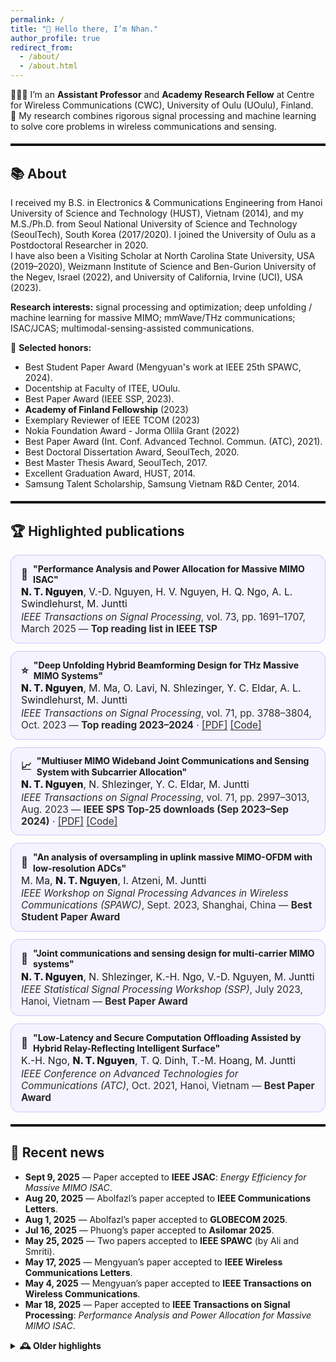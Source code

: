 ```yaml
---
permalink: /
title: "👋 Hello there, I’m Nhan."
author_profile: true
redirect_from:
  - /about/
  - /about.html
---
```


<style>
/* High-contrast section dividers (black in light mode, white in dark mode) */
:root { --divider-color: #111; --accent:#1E90FF; --ink:#111; --muted:#6b7280; }
@media (prefers-color-scheme: dark){
  :root { --divider-color: #eee; --ink:#eee; --muted:#9aa0a6; }
}
hr.section-divider{
  border: 0;
  border-top: 3px solid var(--divider-color);
  margin: 1.2rem 0 1.2rem 0;
  opacity: 1;
}

/* Highlighted publications (compact, light purple) */
:root { --hl-bg:#f5f3ff; --hl-border:rgba(124,58,237,.25); }          /* purple-50 / purple-600 tint */
@media (prefers-color-scheme: dark){
  :root { --hl-bg:#241b35; --hl-border:rgba(203,180,255,.25); }       /* deep purple for dark mode */
}
.hl-wrap { display:grid; gap:.75rem; }
.hl-card{
  border:1.5px solid var(--hl-border);
  border-radius:14px;
  padding:.8rem 1rem;
  background:var(--hl-bg);
}
.hl-title{
  font-weight:700;
  display:flex; align-items:center; gap:.5rem;
  line-height:1.25;
}
.hl-title .icon{ font-size:1.05rem; }
.hl-authors{ margin-top:.1rem; font-size:.98rem; }
.hl-authors strong{ font-weight:800; }
.hl-venue-line{
  margin-top:.1rem;
  font-size:.96rem;
  opacity:.92;
  white-space:normal;
}
.hl-venue-line em{ font-style:italic; }
.hl-flag{ font-weight:700; }
.linklike{ text-decoration:underline; text-underline-offset:2px; }
</style>

👨🏻‍💻 I’m an **Assistant Professor** and **Academy Research Fellow** at Centre for Wireless Communications (CWC), University of Oulu (UOulu), Finland.  
🤖 My research combines rigorous signal processing and machine learning to solve core problems in wireless communications and sensing.

<hr class="section-divider">

## 📚 About
I received my B.S. in Electronics & Communications Engineering from Hanoi University of Science and Technology (HUST), Vietnam (2014), and my M.S./Ph.D. from Seoul National University of Science and Technology (SeoulTech), South Korea (2017/2020). I joined the University of Oulu as a Postdoctoral Researcher in 2020.  
I have also been a Visiting Scholar at North Carolina State University, USA (2019–2020), Weizmann Institute of Science and Ben-Gurion University of the Negev, Israel (2022), and University of California, Irvine (UCI), USA (2023).

**Research interests:** signal processing and optimization; deep unfolding / machine learning for massive MIMO; mmWave/THz communications; ISAC/JCAS; multimodal-sensing-assisted communications.

🏅 **Selected honors:**
- Best Student Paper Award (Mengyuan's work at IEEE 25th SPAWC, 2024).
- Docentship at Faculty of ITEE, UOulu. 
- Best Paper Award (IEEE SSP, 2023).
- **Academy of Finland Fellowship** (2023)
- Exemplary Reviewer of IEEE TCOM (2023)
- Nokia Foundation Award  - Jorma Ollila Grant (2022)
- Best Paper Award (Int. Conf. Advanced Technol. Commun. (ATC), 2021).
- Best Doctoral Dissertation Award, SeoulTech, 2020.
- Best Master Thesis Award, SeoulTech, 2017.
- Excellent Graduation Award, HUST, 2014.
- Samsung Talent Scholarship, Samsung Vietnam R&D Center, 2014.

<hr class="section-divider">

## 🏆 Highlighted publications
<div class="hl-wrap">

  <div class="hl-card">
    <div class="hl-title"><span class="icon">🏅</span> "Performance Analysis and Power Allocation for Massive MIMO ISAC"</div>
    <div class="hl-authors"><strong>N. T. Nguyen</strong>, V.-D. Nguyen, H. V. Nguyen, H. Q. Ngo, A. L. Swindlehurst, M. Juntti</div>
    <div class="hl-venue-line"><em>IEEE Transactions on Signal Processing</em>, vol. 73, pp. 1691–1707, March 2025 — <span class="hl-flag">Top reading list in IEEE TSP</span></div>
  </div>

  <div class="hl-card">
    <div class="hl-title"><span class="icon">⭐</span> "Deep Unfolding Hybrid Beamforming Design for THz Massive MIMO Systems"</div>
    <div class="hl-authors"><strong>N. T. Nguyen</strong>, M. Ma, O. Lavi, N. Shlezinger, Y. C. Eldar, A. L. Swindlehurst, M. Juntti</div>
    <div class="hl-venue-line"><em>IEEE Transactions on Signal Processing</em>, vol. 71, pp. 3788–3804, Oct. 2023 — <span class="hl-flag">Top reading 2023–2024</span> · <span class="linklike">[PDF]</span> <span class="linklike">[Code]</span></div>
  </div>

  <div class="hl-card">
    <div class="hl-title"><span class="icon">📈</span> "Multiuser MIMO Wideband Joint Communications and Sensing System with Subcarrier Allocation"</div>
    <div class="hl-authors"><strong>N. T. Nguyen</strong>, N. Shlezinger, Y. C. Eldar, M. Juntti</div>
    <div class="hl-venue-line"><em>IEEE Transactions on Signal Processing</em>, vol. 71, pp. 2997–3013, Aug. 2023 — <span class="hl-flag">IEEE SPS Top-25 downloads (Sep 2023–Sep 2024)</span> · <span class="linklike">[PDF]</span> <span class="linklike">[Code]</span></div>
  </div>

  <div class="hl-card">
    <div class="hl-title"><span class="icon">🥇</span> "An analysis of oversampling in uplink massive MIMO-OFDM with low-resolution ADCs"</div>
    <div class="hl-authors">M. Ma, <strong>N. T. Nguyen</strong>, I. Atzeni, M. Juntti</div>
    <div class="hl-venue-line"><em>IEEE Workshop on Signal Processing Advances in Wireless Communications (SPAWC)</em>, Sept. 2023, Shanghai, China — <span class="hl-flag">Best Student Paper Award</span></div>
  </div>

  <div class="hl-card">
    <div class="hl-title"><span class="icon">🥇</span> "Joint communications and sensing design for multi-carrier MIMO systems"</div>
    <div class="hl-authors"><strong>N. T. Nguyen</strong>, N. Shlezinger, K.-H. Ngo, V.-D. Nguyen, M. Juntti</div>
    <div class="hl-venue-line"><em>IEEE Statistical Signal Processing Workshop (SSP)</em>, July 2023, Hanoi, Vietnam — <span class="hl-flag">Best Paper Award</span></div>
  </div>

  <div class="hl-card">
    <div class="hl-title"><span class="icon">🥇</span> "Low-Latency and Secure Computation Offloading Assisted by Hybrid Relay-Reflecting Intelligent Surface"</div>
    <div class="hl-authors">K.-H. Ngo, <strong>N. T. Nguyen</strong>, T. Q. Dinh, T.-M. Hoang, M. Juntti</div>
    <div class="hl-venue-line"><em>IEEE Conference on Advanced Technologies for Communications (ATC)</em>, Oct. 2021, Hanoi, Vietnam — <span class="hl-flag">Best Paper Award</span></div>
  </div>

</div>

<hr class="section-divider">

## 📰 Recent news
- **Sept 9, 2025** — Paper accepted to **IEEE JSAC**: *Energy Efficiency for Massive MIMO ISAC*.  
- **Aug 20, 2025** — Abolfazl’s paper accepted to **IEEE Communications Letters**.  
- **Aug 1, 2025** — Abolfazl’s paper accepted to **GLOBECOM 2025**.  
- **Jul 16, 2025** — Phuong’s paper accepted to **Asilomar 2025**.  
- **May 25, 2025** — Two papers accepted to **IEEE SPAWC** (by Ali and Smriti).  
- **May 17, 2025** — Mengyuan’s paper accepted to **IEEE Wireless Communications Letters**.  
- **May 4, 2025** — Mengyuan’s paper accepted to **IEEE Transactions on Wireless Communications**.  
- **Mar 18, 2025** — Paper accepted to **IEEE Transactions on Signal Processing**: *Performance Analysis and Power Allocation for Massive MIMO ISAC*.  

<details>
<summary><strong>🕰️ Older highlights</strong></summary>

<ul>
  <li><b>Dec 21, 2024</b> — Three papers accepted to <i>IEEE WCNC</i>.</li>
  <li><b>Dec 20, 2024</b> — Two papers accepted to <i>IEEE ICASSP</i>.</li>
  <li><b>Dec 12, 2024</b> — EuCAP 2025 acceptance (ML-Assisted RIS for ISAC).</li>
  <li><b>Oct 24, 2024</b> — TSP paper listed among SPS Top 25 downloads (Sep 2023–Sep 2024).</li>
  <li><b>Sep–Jul 2024</b> — Multiple acceptances: T-VT, JSTSP SI (ISAC), Globecom, Asilomar, SPAWC.</li>
  <li><b>Earlier (2021–2023)</b> — Best Paper Awards (SSP, SPAWC, ATC); major acceptances in TWC, TSP, VTM; Academy Fellowship awarded (2023).</li>
</ul>

</details>
